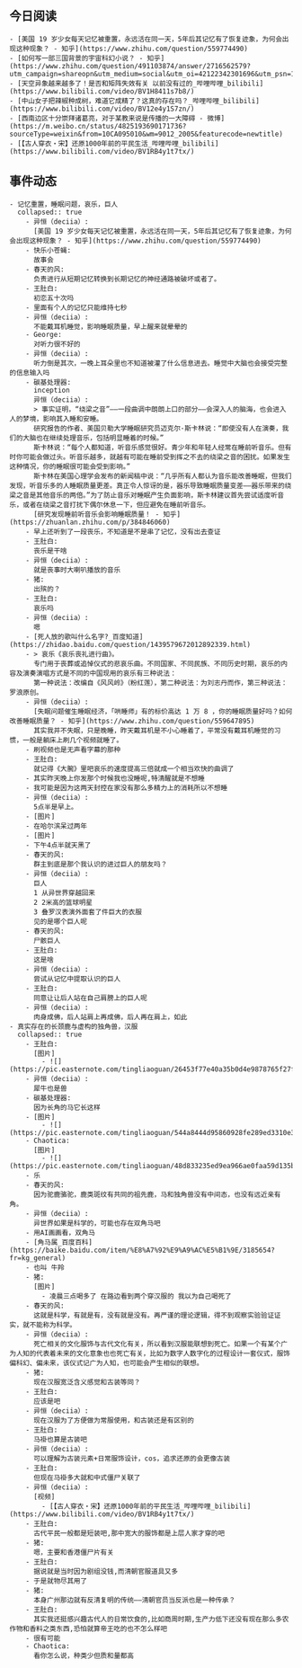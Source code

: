 ## 今日阅读
	- [美国 19 岁少女每天记忆被重置，永远活在同一天，5年后其记忆有了恢复迹象，为何会出现这种现象？ - 知乎](https://www.zhihu.com/question/559774490)
	- [如何写一部三国背景的宇宙科幻小说？ - 知乎](https://www.zhihu.com/question/491103874/answer/2716562579?utm_campaign=shareopn&utm_medium=social&utm_oi=42122342301696&utm_psn=1564968285132783616&utm_source=wechat_session)
	- [天空异象越来越多了！是否和矩阵失效有关 以前没有过的_哔哩哔哩_bilibili](https://www.bilibili.com/video/BV1H8411s7b8/)
	- [中山女子把辣椒种成树，难道它成精了？这真的存在吗？_哔哩哔哩_bilibili](https://www.bilibili.com/video/BV12e4y1S7zn/)
	- [西南边区十分崇拜诸葛亮，对于某教来说是传播的一大障碍 - 微博](https://m.weibo.cn/status/4825193690171736?sourceType=weixin&from=10CA095010&wm=9012_2005&featurecode=newtitle)
	- [【古人穿衣・宋】还原1000年前的平民生活_哔哩哔哩_bilibili](https://www.bilibili.com/video/BV1RB4y1t7tx/)
## 事件动态
	- 记忆重置，睡眠问题，哀乐，巨人
	  collapsed:: true
		- 异恒（deciia）:
		  [美国 19 岁少女每天记忆被重置，永远活在同一天，5年后其记忆有了恢复迹象，为何会出现这种现象？ - 知乎](https://www.zhihu.com/question/559774490)
		- 快乐小苍蝇:
		  故事会
		- 春天的风:
		  负责进行从短期记忆转换到长期记忆的神经通路被破坏或者了。
		- 王肚白:
		  初恋五十次吗
		- 里面有个人的记忆只能维持七秒
		- 异恒（deciia）:
		  不能戴耳机睡觉，影响睡眠质量，早上醒来就晕晕的
		- George:
		  对听力很不好的
		- 异恒（deciia）:
		  听力倒是其次，一晚上耳朵里也不知道被灌了什么信息进去。睡觉中大脑也会接受完整的信息输入吗
		- 碳基处理器:
		  inception
		  异恒（deciia）:
		  > 事实证明，“绕梁之音”——一段曲调中朗朗上口的部分——会深入人的脑海，也会进入人的梦境，影响其入睡和安睡。
		  研究报告的作者、美国贝勒大学睡眠研究员迈克尔·斯卡林说：“即使没有人在演奏，我们的大脑也在继续处理音乐，包括明显睡着的时候。”
		  斯卡林说：“每个人都知道，听音乐感觉很好。青少年和年轻人经常在睡前听音乐。但有时你可能会做过头。听音乐越多，就越有可能在睡前受到挥之不去的绕梁之音的困扰。如果发生这种情况，你的睡眠很可能会受到影响。”
		  斯卡林在美国心理学会发布的新闻稿中说：“几乎所有人都认为音乐能改善睡眠，但我们发现，听音乐多的人睡眠质量更差。真正令人惊讶的是，器乐导致睡眠质量变差——器乐带来的绕梁之音是其他音乐的两倍。”为了防止音乐对睡眠产生负面影响，斯卡林建议首先尝试适度听音乐，或者在绕梁之音打扰下偶尔休息一下，但应避免在睡前听音乐。
		  [研究发现睡前听音乐会影响睡眠质量！ - 知乎](https://zhuanlan.zhihu.com/p/384846060)
		- 早上还听到了一段丧乐，不知道是不是串了记忆，没有出去查证
		- 王肚白:
		  丧乐是干啥
		- 异恒（deciia）:
		  就是丧事时大喇叭播放的音乐
		- 猪:
		  出殡的？
		- 王肚白:
		  哀乐吗
		- 异恒（deciia）:
		  嗯
		- [死人放的歌叫什么名字?_百度知道](https://zhidao.baidu.com/question/1439579672012892339.html)
		- > 哀乐《哀乐丧礼进行曲》。
		  专门用于丧葬或追悼仪式的悲哀乐曲。不同国家、不同民族、不同历史时期，哀乐的内容及演奏演唱方式是不同的中国现用的哀乐有三种说法：
		  第一种说法：改编自《风风岭》（粉红莲），第二种说法：为刘志丹而作，第三种说法：罗浪原创。
		- 异恒（deciia）:
		  [失眠问题催生睡眠经济，「哄睡师」有的标价高达 1 万 8 ，你的睡眠质量好吗？如何改善睡眠质量？ - 知乎](https://www.zhihu.com/question/559647895)
		  其实我并不失眠，只是晚睡，昨天戴耳机是不小心睡着了，平常没有戴耳机睡觉的习惯，一般是躺床上刷几个视频就睡了。
		- 刷视频也是无声看字幕的那种
		- 王肚白:
		  就记得《大腕》里吧哀乐的速度提高三倍就成一个相当欢快的曲调了
		- 其实昨天晚上你发那个时候我也没睡呢,特清醒就是不想睡
		- 我可能是因为这两天封控在家没有那么多精力上的消耗所以不想睡
		- 异恒（deciia）:
		  5点半是早上。
		- [图片]
		- 在哈尔滨呆过两年
		- [图片]
		- 下午4点半就天黑了
		- 春天的风:
		  群主到底是那个我认识的进过巨人的朋友吗？
		- 异恒（deciia）:
		  巨人
		  1 从异世界穿越回来
		  2 2米高的篮球明星
		  3 叠罗汉表演外面套了件巨大的衣服
		  见的是哪个巨人呢
		- 春天的风:
		  尸骸巨人
		- 王肚白:
		  这是啥
		- 异恒（deciia）:
		  尝试从记忆中提取认识的巨人
		- 王肚白:
		  同意让让后人站在自己肩膀上的巨人呢
		- 异恒（deciia）:
		  肉身成佛，后人站肩上再成佛，后人再在肩上，如此
	- 真实存在的长颈鹿与虚构的独角兽，汉服
	  collapsed:: true
		- 王肚白:
		  [图片]
			- ![](https://pic.easternote.com/tingliaoguan/26453f77e40a35b0d4e9878765f27f8.jpg)
		- 异恒（deciia）:
		  犀牛也是兽
		- 碳基处理器:
		  因为长角的马它长这样
		- [图片]
			- ![](https://pic.easternote.com/tingliaoguan/544a8444d95860928fe289ed3310e32.jpg)
		- Chaotica:
		  [图片]
			- ![](https://pic.easternote.com/tingliaoguan/48d833235ed9ea966ae0faa59d135bd.jpg)
		- 乐
		- 春天的风:
		  因为驼鹿骆驼，鹿类斑纹有共同的祖先鹿，马和独角兽没有中间态，也没有远近亲有角。
		- 异恒（deciia）:
		  异世界如果是科学的，可能也存在双角马吧
		- 用AI画画看，双角马
		- [角马属_百度百科](https://baike.baidu.com/item/%E8%A7%92%E9%A9%AC%E5%B1%9E/3185654?fr=kg_general)
		- 也叫 牛羚
		- 猪:
		  [图片]
			- 凌晨三点喝多了 在路边看到两个穿汉服的 我以为自己喝死了
		- 春天的风:
		  这就是科学，有就是有，没有就是没有。再严谨的理论逻辑，得不到观察实验验证证实，就不能称为科学。
		- 异恒（deciia）:
		  死亡相关的文化服饰与古代文化有关，所以看到汉服能联想到死亡。如果一个有某个广为人知的代表着未来的文化意象也也死亡有关，比如为数字人数字化的过程设计一套仪式，服饰偏科幻、偏未来，该仪式记广为人知，也可能会产生相似的联想。
		- 猪:
		  现在汉服宽泛含义感觉和古装等同？
		- 王肚白:
		  应该是吧
		- 异恒（deciia）:
		  现在汉服为了方便做为常服使用，和古装还是有区别的
		- 王肚白:
		  马褂也算是古装吧
		- 异恒（deciia）:
		  可以理解为古装元素+日常服饰设计，cos，追求还原的会更像古装
		- 王肚白:
		  但现在马褂多大就和中式僵尸关联了
		- 异恒（deciia）:
		  [视频]
			- [【古人穿衣・宋】还原1000年前的平民生活_哔哩哔哩_bilibili](https://www.bilibili.com/video/BV1RB4y1t7tx/)
		- 王肚白:
		  古代平民一般都是短装吧,那中宽大的服饰都是上层人家才穿的吧
		- 猪:
		  嗯，主要和香港僵尸片有关
		- 王肚白:
		  据说就是当时因为剧组没钱,而清朝官服道具又多
		- 于是就物尽其用了
		- 猪:
		  本身广州那边就有反清复明的传统——清朝官员当反派也是一种传承？
		- 王肚白:
		  其实我还挺感兴趣古代人的日常饮食的,比如商周时期,生产力低下还没有现在那么多农作物和香料之类东西,恐怕就算帝王吃的也不怎么样吧
		- 很有可能
		- Chaotica:
		  看你怎么说，种类少但质和量都高